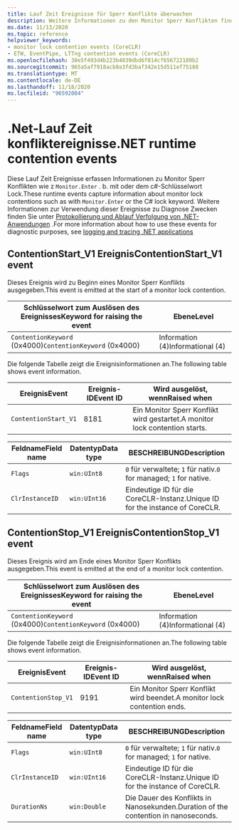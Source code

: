 ```yaml
---
title: Lauf Zeit Ereignisse für Sperr Konflikte überwachen
description: Weitere Informationen zu den Monitor Sperr Konflikten finden Sie unter ETW-Ereignisse.
ms.date: 11/13/2020
ms.topic: reference
helpviewer_keywords:
- monitor lock contention events (CoreCLR)
- ETW, EventPipe, LTTng contention events (CoreCLR)
ms.openlocfilehash: 38e5f493d4b223b4839dbd6f814cf656722189b2
ms.sourcegitcommit: 965a5af7918acb0a3fd3baf342e15d511ef75188
ms.translationtype: MT
ms.contentlocale: de-DE
ms.lasthandoff: 11/18/2020
ms.locfileid: "96592084"
---
```

# <a name="net-runtime-contention-events"></a><span data-ttu-id="4c8cd-103">.Net-Lauf Zeit konfliktereignisse</span><span class="sxs-lookup"><span data-stu-id="4c8cd-103">.NET runtime contention events</span></span>

<span data-ttu-id="4c8cd-104">Diese Lauf Zeit Ereignisse erfassen Informationen zu Monitor Sperr Konflikten wie z `Monitor.Enter` . b. mit oder dem c#-Schlüsselwort Lock.</span><span class="sxs-lookup"><span data-stu-id="4c8cd-104">These runtime events capture information about monitor lock contentions such as with `Monitor.Enter` or the C# lock keyword.</span></span> <span data-ttu-id="4c8cd-105">Weitere Informationen zur Verwendung dieser Ereignisse zu Diagnose Zwecken finden Sie unter [Protokollierung und Ablauf Verfolgung von .NET-Anwendungen](../../core/diagnostics/logging-tracing.md) .</span><span class="sxs-lookup"><span data-stu-id="4c8cd-105">For more information about how to use these events for diagnostic purposes, see [logging and tracing .NET applications](../../core/diagnostics/logging-tracing.md)</span></span>

## <a name="contentionstart_v1-event"></a><span data-ttu-id="4c8cd-106">ContentionStart_V1 Ereignis</span><span class="sxs-lookup"><span data-stu-id="4c8cd-106">ContentionStart_V1 event</span></span>

<span data-ttu-id="4c8cd-107">Dieses Ereignis wird zu Beginn eines Monitor Sperr Konflikts ausgegeben.</span><span class="sxs-lookup"><span data-stu-id="4c8cd-107">This event is emitted at the start of a monitor lock contention.</span></span>

|<span data-ttu-id="4c8cd-108">Schlüsselwort zum Auslösen des Ereignisses</span><span class="sxs-lookup"><span data-stu-id="4c8cd-108">Keyword for raising the event</span></span>|<span data-ttu-id="4c8cd-109">Ebene</span><span class="sxs-lookup"><span data-stu-id="4c8cd-109">Level</span></span>|
|-----------------------------------|-----------|
|<span data-ttu-id="4c8cd-110">`ContentionKeyword` (0x4000)</span><span class="sxs-lookup"><span data-stu-id="4c8cd-110">`ContentionKeyword` (0x4000)</span></span>|<span data-ttu-id="4c8cd-111">Information (4)</span><span class="sxs-lookup"><span data-stu-id="4c8cd-111">Informational (4)</span></span>|

 <span data-ttu-id="4c8cd-112">Die folgende Tabelle zeigt die Ereignisinformationen an.</span><span class="sxs-lookup"><span data-stu-id="4c8cd-112">The following table shows event information.</span></span>

|<span data-ttu-id="4c8cd-113">Ereignis</span><span class="sxs-lookup"><span data-stu-id="4c8cd-113">Event</span></span>|<span data-ttu-id="4c8cd-114">Ereignis-ID</span><span class="sxs-lookup"><span data-stu-id="4c8cd-114">Event ID</span></span>|<span data-ttu-id="4c8cd-115">Wird ausgelöst, wenn</span><span class="sxs-lookup"><span data-stu-id="4c8cd-115">Raised when</span></span>|
|-----------|--------------|-----------------|
|`ContentionStart_V1`|<span data-ttu-id="4c8cd-116">81</span><span class="sxs-lookup"><span data-stu-id="4c8cd-116">81</span></span>|<span data-ttu-id="4c8cd-117">Ein Monitor Sperr Konflikt wird gestartet.</span><span class="sxs-lookup"><span data-stu-id="4c8cd-117">A monitor lock contention starts.</span></span>|

|<span data-ttu-id="4c8cd-118">Feldname</span><span class="sxs-lookup"><span data-stu-id="4c8cd-118">Field name</span></span>|<span data-ttu-id="4c8cd-119">Datentyp</span><span class="sxs-lookup"><span data-stu-id="4c8cd-119">Data type</span></span>|<span data-ttu-id="4c8cd-120">BESCHREIBUNG</span><span class="sxs-lookup"><span data-stu-id="4c8cd-120">Description</span></span>|
|----------------|---------------|-----------------|
|`Flags`|`win:UInt8`|<span data-ttu-id="4c8cd-121">`0` für verwaltete; `1` für nativ.</span><span class="sxs-lookup"><span data-stu-id="4c8cd-121">`0` for managed; `1` for native.</span></span>|
|`ClrInstanceID`|`win:UInt16`|<span data-ttu-id="4c8cd-122">Eindeutige ID für die CoreCLR-Instanz.</span><span class="sxs-lookup"><span data-stu-id="4c8cd-122">Unique ID for the instance of CoreCLR.</span></span>|

## <a name="contentionstop_v1-event"></a><span data-ttu-id="4c8cd-123">ContentionStop_V1 Ereignis</span><span class="sxs-lookup"><span data-stu-id="4c8cd-123">ContentionStop_V1 event</span></span>

<span data-ttu-id="4c8cd-124">Dieses Ereignis wird am Ende eines Monitor Sperr Konflikts ausgegeben.</span><span class="sxs-lookup"><span data-stu-id="4c8cd-124">This event is emitted at the end of a monitor lock contention.</span></span>

|<span data-ttu-id="4c8cd-125">Schlüsselwort zum Auslösen des Ereignisses</span><span class="sxs-lookup"><span data-stu-id="4c8cd-125">Keyword for raising the event</span></span>|<span data-ttu-id="4c8cd-126">Ebene</span><span class="sxs-lookup"><span data-stu-id="4c8cd-126">Level</span></span>|
|-----------------------------------|-----------|
|<span data-ttu-id="4c8cd-127">`ContentionKeyword` (0x4000)</span><span class="sxs-lookup"><span data-stu-id="4c8cd-127">`ContentionKeyword` (0x4000)</span></span>|<span data-ttu-id="4c8cd-128">Information (4)</span><span class="sxs-lookup"><span data-stu-id="4c8cd-128">Informational (4)</span></span>|

 <span data-ttu-id="4c8cd-129">Die folgende Tabelle zeigt die Ereignisinformationen an.</span><span class="sxs-lookup"><span data-stu-id="4c8cd-129">The following table shows event information.</span></span>

|<span data-ttu-id="4c8cd-130">Ereignis</span><span class="sxs-lookup"><span data-stu-id="4c8cd-130">Event</span></span>|<span data-ttu-id="4c8cd-131">Ereignis-ID</span><span class="sxs-lookup"><span data-stu-id="4c8cd-131">Event ID</span></span>|<span data-ttu-id="4c8cd-132">Wird ausgelöst, wenn</span><span class="sxs-lookup"><span data-stu-id="4c8cd-132">Raised when</span></span>|
|-----------|--------------|-----------------|
|`ContentionStop_V1`|<span data-ttu-id="4c8cd-133">91</span><span class="sxs-lookup"><span data-stu-id="4c8cd-133">91</span></span>|<span data-ttu-id="4c8cd-134">Ein Monitor Sperr Konflikt wird beendet.</span><span class="sxs-lookup"><span data-stu-id="4c8cd-134">A monitor lock contention ends.</span></span>|

|<span data-ttu-id="4c8cd-135">Feldname</span><span class="sxs-lookup"><span data-stu-id="4c8cd-135">Field name</span></span>|<span data-ttu-id="4c8cd-136">Datentyp</span><span class="sxs-lookup"><span data-stu-id="4c8cd-136">Data type</span></span>|<span data-ttu-id="4c8cd-137">BESCHREIBUNG</span><span class="sxs-lookup"><span data-stu-id="4c8cd-137">Description</span></span>|
|----------------|---------------|-----------------|
|`Flags`|`win:UInt8`|<span data-ttu-id="4c8cd-138">`0` für verwaltete; `1` für nativ.</span><span class="sxs-lookup"><span data-stu-id="4c8cd-138">`0` for managed; `1` for native.</span></span>|
|`ClrInstanceID`|`win:UInt16`|<span data-ttu-id="4c8cd-139">Eindeutige ID für die CoreCLR-Instanz.</span><span class="sxs-lookup"><span data-stu-id="4c8cd-139">Unique ID for the instance of CoreCLR.</span></span>|
|`DurationNs`|`win:Double`|<span data-ttu-id="4c8cd-140">Die Dauer des Konflikts in Nanosekunden.</span><span class="sxs-lookup"><span data-stu-id="4c8cd-140">Duration of the contention in nanoseconds.</span></span>|
